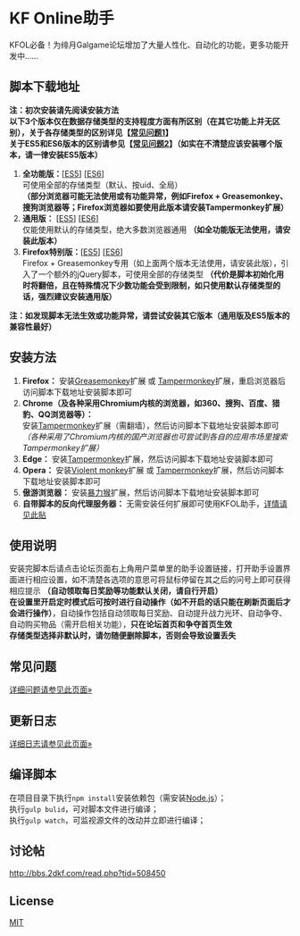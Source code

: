 # KF Online助手
KFOL必备！为绯月Galgame论坛增加了大量人性化、自动化的功能，更多功能开发中……

## 脚本下载地址
__注：初次安装请先阅读安装方法__  
__以下3个版本仅在数据存储类型的支持程度方面有所区别（在其它功能上并无区别），关于各存储类型的区别详见【[常见问题1](https://gitee.com/miaolapd/KF_Online_Assistant/wikis/pages?title=%E5%B8%B8%E8%A7%81%E9%97%AE%E9%A2%98#1)】__  
__关于ES5和ES6版本的区别请参见【[常见问题2](https://gitee.com/miaolapd/KF_Online_Assistant/wikis/pages?title=%E5%B8%B8%E8%A7%81%E9%97%AE%E9%A2%98#2)】（如实在不清楚应该安装哪个版本，请一律安装ES5版本）__  
1. __全功能版：__[[ES5](https://gitee.com/miaolapd/KF_Online_Assistant/raw/master/dist/es5/Full.user.js)] [[ES6](https://gitee.com/miaolapd/KF_Online_Assistant/raw/master/dist/es6/Full.user.js)]  
可使用全部的存储类型（默认、按uid、全局）  
__（部分浏览器可能无法使用或有功能异常，例如Firefox + Greasemonkey、搜狗浏览器等；Firefox浏览器如要使用此版本请安装Tampermonkey扩展）__  
2. __通用版：__ [[ES5](https://gitee.com/miaolapd/KF_Online_Assistant/raw/master/dist/es5/Common.user.js)] [[ES6](https://gitee.com/miaolapd/KF_Online_Assistant/raw/master/dist/es6/Common.user.js)]  
仅能使用默认的存储类型，绝大多数浏览器通用 __（如全功能版无法使用，请安装此版本）__  
3. __Firefox特别版：__[[ES5](https://gitee.com/miaolapd/KF_Online_Assistant/raw/master/dist/es5/ForFirefox.user.js)] [[ES6](https://gitee.com/miaolapd/KF_Online_Assistant/raw/master/dist/es6/ForFirefox.user.js)]  
Firefox + Greasemonkey专用（如上面两个版本无法使用，请安装此版），引入了一个额外的jQuery脚本，可使用全部的存储类型 __（代价是脚本初始化用时将翻倍，且在特殊情况下少数功能会受到限制，如只使用默认存储类型的话，强烈建议安装通用版）__

__注：如发现脚本无法生效或功能异常，请尝试安装其它版本（通用版及ES5版本的兼容性最好）__

## 安装方法
1. __Firefox：__ 安装[Greasemonkey](https://addons.mozilla.org/firefox/addon/greasemonkey/)扩展 或 [Tampermonkey](https://addons.mozilla.org/firefox/addon/tampermonkey/)扩展，重启浏览器后访问脚本下载地址安装脚本即可
2. __Chrome（及各种采用Chromium内核的浏览器，如360、搜狗、百度、猎豹、QQ浏览器等）：__  
安装[Tampermonkey](https://chrome.google.com/webstore/detail/tampermonkey/dhdgffkkebhmkfjojejmpbldmpobfkfo)扩展（需翻墙），然后访问脚本下载地址安装脚本即可  
_（各种采用了Chromium内核的国产浏览器也可尝试到各自的应用市场里搜索Tampermonkey扩展）_
3. __Edge：__ 安装[Tampermonkey](https://www.microsoft.com/store/apps/9nblggh5162s)扩展，然后访问脚本下载地址安装脚本即可
4. __Opera：__ 安装[Violent monkey](https://addons.opera.com/extensions/details/violent-monkey/)扩展 或 [Tampermonkey](https://addons.opera.com/extensions/details/tampermonkey-beta/)扩展，然后访问脚本下载地址安装脚本即可
5. __傲游浏览器：__ 安装[暴力猴](http://extension.maxthon.cn/detail/index.php?view_id=1680)扩展，然后访问脚本下载地址安装脚本即可
6. __自带脚本的反向代理服务器：__ 无需安装任何扩展即可使用KFOL助手，[详情请见此贴](http://bbs.2dkf.com/read.php?tid=540148)

## 使用说明
安装完脚本后请点击论坛页面右上角用户菜单里的助手设置链接，打开助手设置界面进行相应设置，如不清楚各选项的意思可将鼠标停留在其之后的问号上即可获得相应提示 __（自动领取每日奖励等功能默认关闭，请自行开启）__  
__在设置里开启定时模式后可按时进行自动操作（如不开启的话只能在刷新页面后才会进行操作）__，自动操作包括自动领取每日奖励、自动提升战力光环、自动争夺、自动购买物品（需开启相关功能），__只在论坛首页和争夺首页生效__  
__存储类型选择非默认时，请勿随便删除脚本，否则会导致设置丢失__

## 常见问题
[详细问题请参见此页面&raquo;](https://gitee.com/miaolapd/KF_Online_Assistant/wikis/pages?title=%E5%B8%B8%E8%A7%81%E9%97%AE%E9%A2%98)

## 更新日志
[详细日志请参见此页面&raquo;](https://gitee.com/miaolapd/KF_Online_Assistant/wikis/%E6%9B%B4%E6%96%B0%E6%97%A5%E5%BF%97)

## 编译脚本
在项目目录下执行`npm install`安装依赖包（需安装[Node.js](https://nodejs.org/)）；  
执行`gulp bulid`，可对脚本文件进行编译；  
执行`gulp watch`，可监视源文件的改动并立即进行编译；

## 讨论帖
http://bbs.2dkf.com/read.php?tid=508450

## License
[MIT](http://opensource.org/licenses/MIT)
